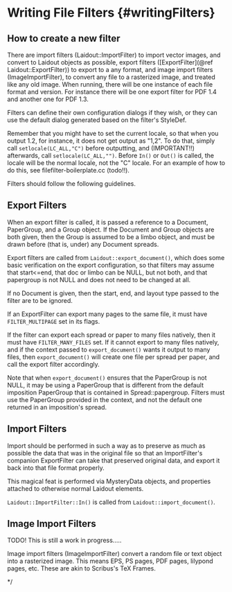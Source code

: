 Writing File Filters {#writingFilters}
====================

  
How to create a new filter
--------------------------

There are import filters (Laidout::ImportFilter) to import vector images, and
convert to Laidout objects as possible, 
export filters ([ExportFilter](@ref Laidout::ExportFilter)) to
export to a any format, and image import filters (ImageImportFilter), to
convert any file to a rasterized image, and treated like any old image.
When running, there will be one instance of each file format and version.
For instance there will be one export filter for  PDF 1.4 and another 
one for PDF 1.3.

Filters can define their own configuration dialogs if they wish, or
they can use the default dialog generated based on the filter's
StyleDef.

Remember that you might have to set the current locale, so that when you
output 1.2, for instance, it does not get output as "1,2". To do that,
simply call `setlocale(LC_ALL,"C")` before outputting, and (IMPORTANT!!) 
afterwards, call `setlocale(LC_ALL,"")`. Before `In()` or `Out()` is called,
the locale will be the normal locale, not the "C" locale. For an example
of how to do this, see filefilter-boilerplate.cc (todo!!).

Filters should follow the following guidelines.



Export Filters
--------------

When an export filter is called, it is passed a reference to a Document, PaperGroup,
and a Group object. If the Document and 
Group objects are both given, then the Group is assumed to be a limbo
object, and must be drawn before (that is, under) any Document spreads.

Export filters are called from `Laidout::export_document()`, which does some basic
verification on the export configuration, so that filters may assume
that start<=end, that doc or limbo can be NULL, but not both, and that
papergroup is not NULL and does not need to be changed at all.

If no Document is given, then the start, end, and layout type passed
to the filter are to be ignored.

If an ExportFilter can export many pages to the same file, it must have 
`FILTER_MULTIPAGE` set in its flags. 

If the filter can export each spread or paper
to many files natively, then it must have `FILTER_MANY_FILES` set. If it cannot export
to many files natively, and if the context passed to `export_document()` wants it output
to many files, then `export_document()` will create one file per spread per paper,
and call the export filter accordingly.

Note that when `export_document()` ensures that the PaperGroup is not NULL,
it may be using a PaperGroup that is different from the default imposition PaperGroup
that is contained in Spread::papergroup. Filters must use the PaperGroup
provided in the context, and not the default one returned in an imposition's spread.



Import Filters
--------------

Import should be performed in such a way as to preserve as much as possible the
data that was in the original file so that an ImportFilter's companion 
ExportFilter can take that preserved original data, and export it back
into that file format properly.

This magical feat is performed via MysteryData objects, and properties
attached to otherwise normal Laidout elements.

`Laidout::ImportFilter::In()` is called from `Laidout::import_document()`.




Image Import Filters
--------------------

TODO! This is still a work in progress.....

Image import filters (ImageImportFilter) convert a random file or text object into a rasterized image.
This means EPS, PS pages, PDF pages, lilypond pages, etc. These are akin to
Scribus's TeX Frames.


*/
